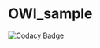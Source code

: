 # OWI_sample
[![Codacy Badge](https://api.codacy.com/project/badge/Grade/d9cb9f6e95a04455963045310743b4a9)](https://www.codacy.com/manual/ocarizr/OWI_sample?utm_source=github.com&amp;utm_medium=referral&amp;utm_content=ocarizr/OWI_sample&amp;utm_campaign=Badge_Grade)
